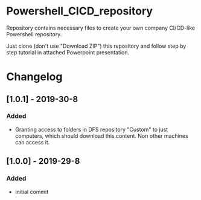 # Powershell_CICD_repository
Repository contains necessary files to create your own company CI/CD-like Powershell repository.

Just clone (don't use "Download ZIP") this repository and follow step by step tutorial in attached Powerpoint presentation.


# Changelog

## [1.0.1] - 2019-30-8
### Added
- Granting access to folders in DFS repository "Custom" to just computers, which should download this content. Non other machines can access it.


## [1.0.0] - 2019-29-8
### Added
- Initial commit

